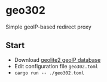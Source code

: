 # geo302

Simple geoIP-based redirect proxy

## Start

- Download [geolite2 geoIP database](https://dev.maxmind.com/geoip/geolite2-free-geolocation-data)
- Edit configuration file `geo302.toml`
- `cargo run -- ./geo302.toml`